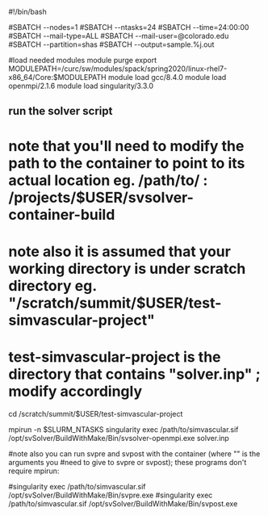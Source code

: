 #!/bin/bash

#SBATCH --nodes=1
#SBATCH --ntasks=24
#SBATCH --time=24:00:00
#SBATCH --mail-type=ALL
#SBATCH --mail-user=<username>@colorado.edu
#SBATCH --partition=shas
#SBATCH --output=sample.%j.out  


#load needed modules
module purge
export MODULEPATH=/curc/sw/modules/spack/spring2020/linux-rhel7-x86_64/Core:$MODULEPATH
module load gcc/8.4.0
module load openmpi/2.1.6
module load singularity/3.3.0

## run the solver script 
# note that you'll need to modify the path to the container to point to its actual location eg. /path/to/ : /projects/$USER/svsolver-container-build
# note also it is assumed that your working directory is under scratch directory eg. "/scratch/summit/$USER/test-simvascular-project"
# test-simvascular-project is the directory that contains "solver.inp" ; modify accordingly

cd /scratch/summit/$USER/test-simvascular-project

mpirun -n $SLURM_NTASKS singularity exec /path/to/simvascular.sif /opt/svSolver/BuildWithMake/Bin/svsolver-openmpi.exe solver.inp

#note also you can run svpre and svpost with the container (where "<args>" is the arguments you 
#need to give to svpre or svpost); these programs don't require mpirun: 

#singularity exec /path/to/simvascular.sif /opt/svSolver/BuildWithMake/Bin/svpre.exe <args>
#singularity exec /path/to/simvascular.sif /opt/svSolver/BuildWithMake/Bin/svpost.exe <args>
